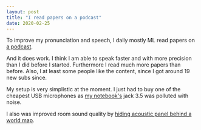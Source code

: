 ```yaml
---
layout: post
title: "I read papers on a podcast"
date: 2020-02-25
---
```


To improve my pronunciation and speech, I daily mostly ML read papers on [a podcast](https://youtu.be/-khooNLxuII).

And it does work. I think I am able to speak faster and with more precision than I did before I started. Furthermore I read much more papers than before. Also, I at least some people like the content, since I got around 19 new subs since.

My setup is very simplistic at the moment. I just had to buy one of the cheapest USB microphones as [my notebook's](/2019/03/03/Thinkpad-P52-vs-HP-Zbook-15-G5-vs-Dell-Precision-7530.html) jack 3.5 was polluted with noise.

I also was improved room sound quality by [hiding acoustic panel behind a world map](/2020/02/23/Stealthy-acoustic-panels.html).



